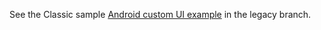 See the Classic sample [Android custom UI example](https://github.com/okta/samples-android/tree/legacy-samples/sign-in-kotlin) in the legacy branch.
